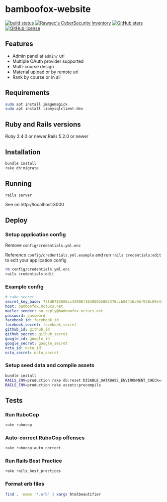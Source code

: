 # bamboofox-website

[![build status][travis-image]][travis-url]
[![Rawsec's CyberSecurity Inventory](https://inventory.rawsec.ml/img/badges/Rawsec-inventoried-FF5050_flat.svg)](https://inventory.rawsec.ml/ctf_platforms.html#bamboofox)
[![GitHub stars](https://img.shields.io/github/stars/bamboofox/bamboofox-website.svg)](https://github.com/bamboofox/bamboofox-website/stargazers)
[![GitHub license](https://img.shields.io/github/license/bamboofox/bamboofox-website.svg)](https://github.com/bamboofox/bamboofox-website/blob/master/LICENSE)

## Features

- Admin panel at `admin/` url
- Multiple OAuth provider supported
- Multi-course design
- Material upload or by remote url
- Rank by course or in all

## Requirements

```bash
sudo apt install imagemagick
sudo apt install libmysqlclient-dev
```

## Ruby and Rails versions

Ruby 2.4.0 or newer
Rails 5.2.0 or newer

## Installation

```bash
bundle install
rake db:migrate
```

## Running

```bash
rails server
```

See on http://localhost:3000

## Deploy


### Setup application config

Remove `config/credentials.yml.enc`

Reference `config/credentials.yml.example` and run `rails credentials:edit` to edit your application config

```bash
rm config/credentials.yml.enc
rails credentials:edit
```

### Example config

```yml
# rake secret
secret_key_base: 73fd0783500cc42096f163859b5062376ccb90416a9bf920c89e43981986493029d20b58e088fc04444d571829381aa5e246ce364b9c16830128eb10757e65a9
host: bamboofox.nctucs.net
mailer_sender: no-reply@bamboofox.nctucs.net
password: password
facebook_id: facebook_id
facebook_secret: facebook_secret
github_id: github_id
github_secret: github_secret
google_id: google_id
google_secret: google_secret
nctu_id: nctu_id
nctu_secret: nctu_secret
```

### Setup seed data and compile assets

```bash
bundle install
RAILS_ENV=production rake db:reset DISABLE_DATABASE_ENVIRONMENT_CHECK=1
RAILS_ENV=production rake assets:precompile
```

## Tests

### Run RuboCop

```bash
rake rubocop
```

### Auto-correct RuboCop offenses
```bash
rake rubocop:auto_correct
```

### Run Rails Best Practice

```bash
rake rails_best_practices
```

### Format erb files

```bash
find . -name '*.erb' | xargs htmlbeautifier
```

[travis-image]: https://travis-ci.org/bamboofox/bamboofox-website.svg?branch=master
[travis-url]: https://travis-ci.org/bamboofox/bamboofox-website
